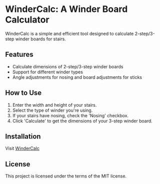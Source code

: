 # WinderCalc: A Winder Board Calculator

WinderCalc is a simple and efficient tool designed to calculate 2-step/3-step winder boards for stairs. 

## Features

- Calculate dimensions of 2-step/3-step winder boards
- Support for different winder types
- Angle adjustments for nosing and board adjustments for sticks

## How to Use

1. Enter the width and height of your stairs.
2. Select the type of winder you're using.
3. If your stairs have nosing, check the 'Nosing' checkbox.
4. Click 'Calculate' to get the dimensions of your 3-step winder board.

## Installation

Visit [WinderCalc](https://jakeman314.github.io/windercalc)

## License

This project is licensed under the terms of the MIT license.